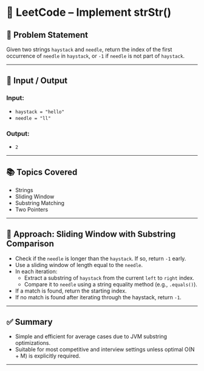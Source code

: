 # 📘 LeetCode – Implement strStr()

## 🧠 Problem Statement

Given two strings `haystack` and `needle`, return the index of the first occurrence of `needle` in `haystack`, or `-1` if `needle` is not part of `haystack`.



---

## 🔢 Input / Output

### Input:
- `haystack = "hello"`
- `needle = "ll"`

### Output:
- `2`

---

## 📚 Topics Covered

- Strings
- Sliding Window
- Substring Matching
- Two Pointers

---

## 🚀 Approach: Sliding Window with Substring Comparison

- Check if the `needle` is longer than the `haystack`. If so, return `-1` early.
- Use a sliding window of length equal to the `needle`.
- In each iteration:
  - Extract a substring of `haystack` from the current `left` to `right` index.
  - Compare it to `needle` using a string equality method (e.g., `.equals()`).
- If a match is found, return the starting index.
- If no match is found after iterating through the haystack, return `-1`.

---


## ✅ Summary

- Simple and efficient for average cases due to JVM substring optimizations.
- Suitable for most competitive and interview settings unless optimal O(N + M) is explicitly required.

---




